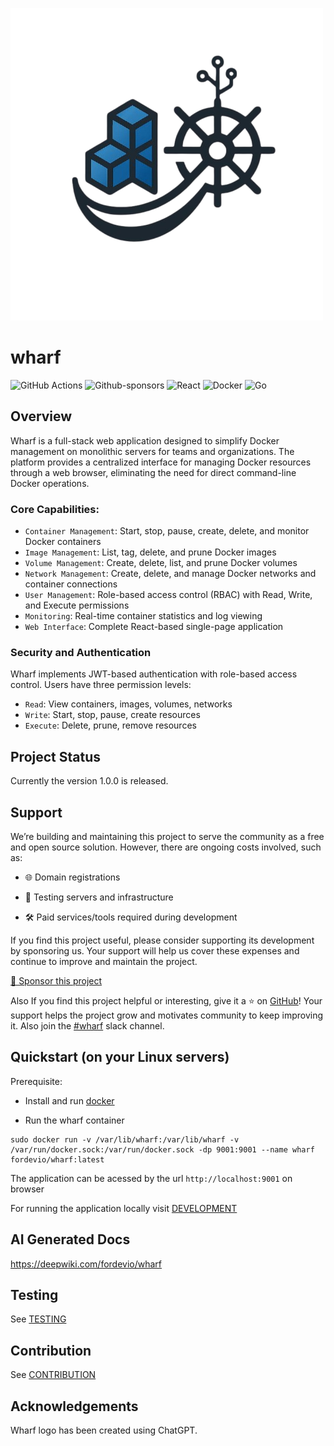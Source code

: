 ![Wharf](./assets/wharf.png)
# wharf 

![GitHub Actions](https://img.shields.io/badge/github%20actions-%232671E5.svg?style=for-the-badge&logo=githubactions&logoColor=white) ![Github-sponsors](https://img.shields.io/badge/sponsor-30363D?style=for-the-badge&logo=GitHub-Sponsors&logoColor=#EA4AAA)
![React](https://img.shields.io/badge/react-%2320232a.svg?style=for-the-badge&logo=react&logoColor=%2361DAFB)
![Docker](https://img.shields.io/badge/docker-%230db7ed.svg?style=for-the-badge&logo=docker&logoColor=white)
![Go](https://img.shields.io/badge/go-%2300ADD8.svg?style=for-the-badge&logo=go&logoColor=white)

## Overview

Wharf is a full-stack web application designed to simplify Docker management on monolithic servers for teams and organizations. The platform provides a centralized interface for managing Docker resources through a web browser, eliminating the need for direct command-line Docker operations.

### Core Capabilities:

* `Container Management`: Start, stop, pause, create, delete, and monitor Docker containers
* `Image Management`: List, tag, delete, and prune Docker images
* `Volume Management`: Create, delete, list, and prune Docker volumes
* `Network Management`: Create, delete, and manage Docker networks and container connections
* `User Management`: Role-based access control (RBAC) with Read, Write, and Execute permissions
* `Monitoring`: Real-time container statistics and log viewing
* `Web Interface`: Complete React-based single-page application

### Security and Authentication

Wharf implements JWT-based authentication with role-based access control. Users have three permission levels:

* `Read`: View containers, images, volumes, networks
* `Write`: Start, stop, pause, create resources
* `Execute`: Delete, prune, remove resources

## Project Status

Currently the version 1.0.0 is released.

## Support

We’re building and maintaining this project to serve the community as a free and open source solution. However, there are ongoing costs involved, such as:

   * 🌐 Domain registrations

   * 🧪 Testing servers and infrastructure

   * 🛠️ Paid services/tools required during development

If you find this project useful, please consider supporting its development by sponsoring us. Your support will help us cover these expenses and continue to improve and maintain the project.

[💸 Sponsor this project](https://github.com/sponsors/fordevio)

Also If you find this project helpful or interesting, give it a ⭐️ on [GitHub](https://github.com/fordevio/wharf)! Your support helps the project grow and motivates community to keep improving it.
Also join the [#wharf](https://join.slack.com/t/fordev-io/shared_invite/zt-37ixcb48j-o9AnvibyCSc0PCRQdIZIHg) slack channel.

## Quickstart (on your Linux servers)

Prerequisite: 

* Install and run [docker](https://docs.docker.com/engine/install/)

* Run the wharf container 

```
sudo docker run -v /var/lib/wharf:/var/lib/wharf -v /var/run/docker.sock:/var/run/docker.sock -dp 9001:9001 --name wharf fordevio/wharf:latest 
```

The application can be acessed by the url `http://localhost:9001` on browser

For running the application locally visit [DEVELOPMENT](./docs/DEVELOPMENT.md)

## AI Generated Docs

https://deepwiki.com/fordevio/wharf


## Testing 

See [TESTING](./docs/TESTING.md)

## Contribution

See [CONTRIBUTION](./docs/CONTRIBUTION.md)

## Acknowledgements

Wharf logo has been created using ChatGPT.